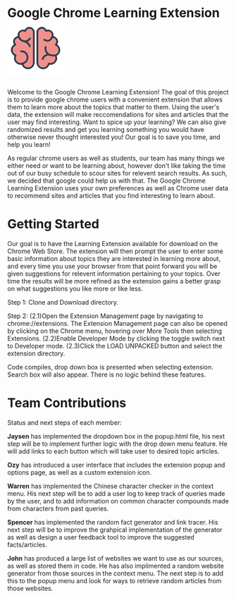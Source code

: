 # Google Chrome Learning Extension ![Brain!](src/images/ml_brain128.png)


Welcome to the Google Chrome Learning Extension! The goal of this project is to provide google chrome users with a convenient extension that allows them to learn more about the topics that matter to them. Using the user's data, the extension will make reccomendations for sites and articles that the user may find interesting. Want to spice up your learning? We can also give randomized results and get you learning something you would have otherwise never thought interested you! Our goal is to save you time, and help you learn!

As regular chrome users as well as students, our team has many things we either need or want to be learning about, however don't like taking the time out of our busy schedule to scour sites for relevent search results. As such, we decided that google could help us with that. The Google Chrome Learning Extension uses your own preferences as well as Chrome user data to recommend sites and articles that you find interesting to learn about. 

# Getting Started
Our goal is to have the Learning Extension available for download on the Chrome Web Store. The extension will then prompt the user to enter some basic information about topics they are interested in learning more about, and every time you use your browser from that point forward you will be given suggestions for relevent information pertaining to your topics. Over time the results will be more refined as the extension gains a better grasp on what suggestions you like more or like less.

Step 1: Clone and Download directory.

Step 2: 
(2.1)Open the Extension Management page by navigating to chrome://extensions.
The Extension Management page can also be opened by clicking on the Chrome menu, hovering over More Tools then selecting Extensions.
(2.2)Enable Developer Mode by clicking the toggle switch next to Developer mode.
(2.3)Click the LOAD UNPACKED button and select the extension directory.

Code compiles, drop down box is presented when selecting extension. Search box will also appear. There is no logic behind these features.

# Team Contributions
Status and next steps of each member: 

**Jaysen** has implemented the dropdown box in the popup.html file, his next step will be to implement further logic with the drop down menu feature. He will add links to each button which will take user to desired topic articles. 

**Ozy** has introduced a user interface that includes the extension popup and options page, as well as a custom extension icon.

**Warren** has implemented the Chinese character checker in the context menu. His next step will be to add a user log to keep track of queries made by the user, and to add information on common character compounds made from characters from past queries.

**Spencer** has implemented the random fact generator and link tracer. His next step will be to improve the grahpical implementation of the generator as well as design a user feedback tool to improve the suggested facts/articles.

**John** has produced a large list of websites we want to use as our sources, as well as stored them in code. He has also implimented a random website generator from those sources in the context menu. The next step is to add this to the popup menu and look for ways to retrieve random articles from those websites. 

